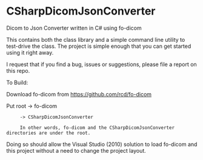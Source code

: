 CSharpDicomJsonConverter
========================

Dicom to Json Converter written in C# using fo-dicom

This contains both the class library and a simple command line utility to test-drive the class. The project is simple enough that you can get started using it right away.

I request that if you find a bug, issues or suggestions, please file a report on this repo.

To Build:

Download fo-dicom from https://github.com/rcd/fo-dicom

Put root -> fo-dicom

         -> CSharpDicomJsonConverter
         
         In other words, fo-dicom and the CSharpDicomJsonConverter directories are under the root.
         
Doing so should allow the Visual Studio (2010) solution to load fo-dicom and this project without a need to change the project layout.

